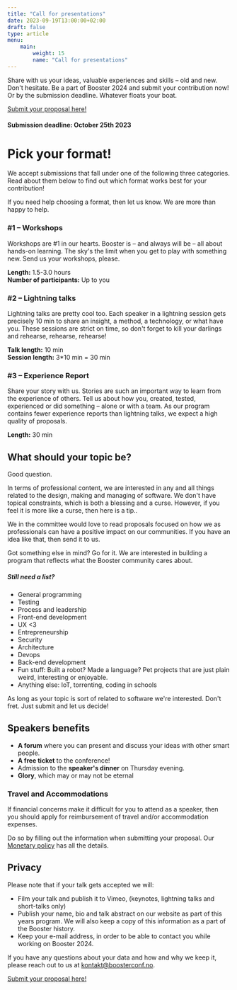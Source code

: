 ```yaml
---
title: "Call for presentations"
date: 2023-09-19T13:00:00+02:00
draft: false
type: article
menu:
    main:
        weight: 15
        name: "Call for presentations"
---
```


Share with us your ideas, valuable experiences and skills – old and new. Don't hesitate. Be a part of Booster 2024 and submit your contribution now! Or by the submission deadline. Whatever floats your boat.

[Submit your proposal here!](https://forms.gle/H3pwQGeG8875wfnDA)

#### Submission deadline: October 25th 2023

Pick your format!
=================

We accept submissions that fall under one of the following three categories. Read about them below to find out which format works best for your contribution!

If you need help choosing a format, then let us know. We are more than happy to help.

### #1 – Workshops

Workshops are #1 in our hearts. Booster is – and always will be – all about hands-on learning. The sky's the limit when you get to play with something new. Send us your workshops, please.

**Length:** 1.5-3.0 hours  
**Number of participants:** Up to you

### #2 – Lightning talks

Lightning talks are pretty cool too. Each speaker in a lightning session gets precisely 10 min to share an insight, a method, a technology, or what have you. These sessions are strict on time, so don't forget to kill your darlings and rehearse, rehearse, rehearse!

**Talk length:** 10 min  
**Session length:** 3\*10 min = 30 min

### #3 – Experience Report

Share your story with us. Stories are such an important way to learn from the experience of others. Tell us about how you, created, tested, experienced or did something – alone or with a team. As our program contains fewer experience reports than lightning talks, we expect a high quality of proposals.

**Length:** 30 min  

What should your topic be?
--------------------------

Good question.

In terms of professional content, we are interested in any and all things related to the design, making and managing of software. We don't have topical constraints, which is both a blessing and a curse. However, if you feel it is more like a curse, then here is a tip..

We in the committee would love to read proposals focused on how we as professionals can have a positive impact on our communities. If you have an idea like that, then send it to us.

Got something else in mind? Go for it. We are interested in building a program that reflects what the Booster community cares about.

##### Still need a list?

*   General programming
*   Testing
*   Process and leadership
*   Front-end development
*   UX <3
*   Entrepreneurship
*   Security
*   Architecture
*   Devops
*   Back-end development
*   Fun stuff: Built a robot? Made a language? Pet projects that are just plain weird, interesting or enjoyable.
*   Anything else: IoT, torrenting, coding in schools

As long as your topic is sort of related to software we're interested. Don't fret. Just submit and let us decide!

Speakers benefits
-----------------

*   **A forum** where you can present and discuss your ideas with other smart people.
*   **A free ticket** to the conference!
*   Admission to the **speaker's dinner** on Thursday evening.
*   **Glory**, which may or may not be eternal

### Travel and Accommodations

If financial concerns make it difficult for you to attend as a speaker, then you should apply for reimbursement of travel and/or accommodation expenses.

Do so by filling out the information when submitting your proposal. Our [Monetary policy](/info/monetary-policy/) has all the details.

Privacy
-------

Please note that if your talk gets accepted we will:

*   Film your talk and publish it to Vimeo, (keynotes, lightning talks and short-talks only)
*   Publish your name, bio and talk abstract on our website as part of this years program. We will also keep a copy of this information as a part of the Booster history.
*   Keep your e-mail address, in order to be able to contact you while working on Booster 2024.

If you have any questions about your data and how and why we keep it, please reach out to us at [kontakt@boosterconf.no](mailto:kontakt@boosterconf.no).

[Submit your proposal here!](https://forms.gle/H3pwQGeG8875wfnDA)
